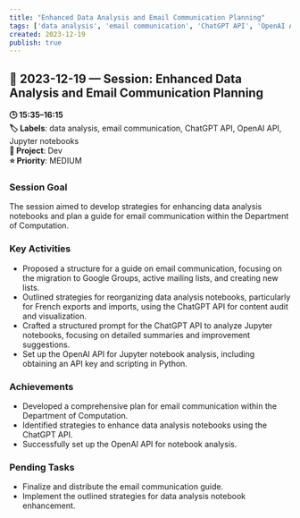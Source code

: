 ```yaml
---
title: "Enhanced Data Analysis and Email Communication Planning"
tags: ['data analysis', 'email communication', 'ChatGPT API', 'OpenAI API', 'Jupyter notebooks']
created: 2023-12-19
publish: true
---
```


## 📅 2023-12-19 — Session: Enhanced Data Analysis and Email Communication Planning

**🕒 15:35–16:15**  
**🏷️ Labels**: data analysis, email communication, ChatGPT API, OpenAI API, Jupyter notebooks  
**📂 Project**: Dev  
**⭐ Priority**: MEDIUM  


### Session Goal
The session aimed to develop strategies for enhancing data analysis notebooks and plan a guide for email communication within the Department of Computation.

### Key Activities
- Proposed a structure for a guide on email communication, focusing on the migration to Google Groups, active mailing lists, and creating new lists.
- Outlined strategies for reorganizing data analysis notebooks, particularly for French exports and imports, using the ChatGPT API for content audit and visualization.
- Crafted a structured prompt for the ChatGPT API to analyze Jupyter notebooks, focusing on detailed summaries and improvement suggestions.
- Set up the OpenAI API for Jupyter notebook analysis, including obtaining an API key and scripting in Python.

### Achievements
- Developed a comprehensive plan for email communication within the Department of Computation.
- Identified strategies to enhance data analysis notebooks using the ChatGPT API.
- Successfully set up the OpenAI API for notebook analysis.

### Pending Tasks
- Finalize and distribute the email communication guide.
- Implement the outlined strategies for data analysis notebook enhancement.
